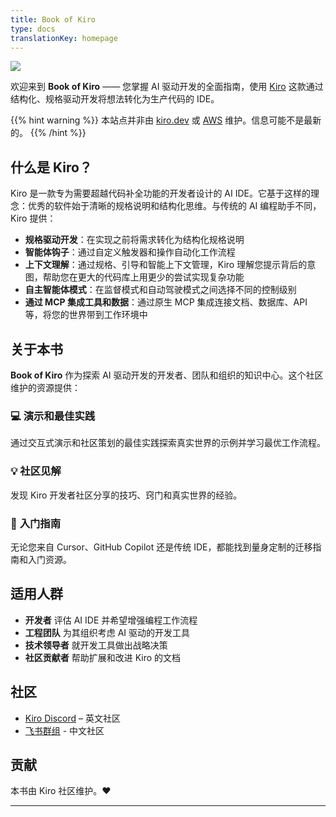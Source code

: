 ```yaml
---
title: Book of Kiro
type: docs
translationKey: homepage
---
```


![](/book-of-kiro/images/kiro_text.svg)

欢迎来到 **Book of Kiro** —— 您掌握 AI 驱动开发的全面指南，使用 [Kiro](https://kiro.dev/) 这款通过结构化、规格驱动开发将想法转化为生产代码的 IDE。

{{% hint warning %}}
本站点并非由 [kiro.dev](https://kiro.dev) 或 [AWS](https://aws.amazon.com) 维护。信息可能不是最新的。
{{% /hint %}}

## 什么是 Kiro？

Kiro 是一款专为需要超越代码补全功能的开发者设计的 AI IDE。它基于这样的理念：优秀的软件始于清晰的规格说明和结构化思维。与传统的 AI 编程助手不同，Kiro 提供：

- **规格驱动开发**：在实现之前将需求转化为结构化规格说明
- **智能体钩子**：通过自定义触发器和操作自动化工作流程
- **上下文理解**：通过规格、引导和智能上下文管理，Kiro 理解您提示背后的意图，帮助您在更大的代码库上用更少的尝试实现复杂功能
- **自主智能体模式**：在监督模式和自动驾驶模式之间选择不同的控制级别
- **通过 MCP 集成工具和数据**：通过原生 MCP 集成连接文档、数据库、API 等，将您的世界带到工作环境中

## 关于本书

**Book of Kiro** 作为探索 AI 驱动开发的开发者、团队和组织的知识中心。这个社区维护的资源提供：

### 💻 **演示和最佳实践**
通过交互式演示和社区策划的最佳实践探索真实世界的示例并学习最优工作流程。

### 💡 **社区见解**
发现 Kiro 开发者社区分享的技巧、窍门和真实世界的经验。

### 🚀 **入门指南**
无论您来自 Cursor、GitHub Copilot 还是传统 IDE，都能找到量身定制的迁移指南和入门资源。

## 适用人群

- **开发者** 评估 AI IDE 并希望增强编程工作流程
- **工程团队** 为其组织考虑 AI 驱动的开发工具
- **技术领导者** 就开发工具做出战略决策
- **社区贡献者** 帮助扩展和改进 Kiro 的文档

## 社区

- [Kiro Discord](https://discord.gg/kirodotdev) – 英文社区
- [飞书群组](https://applink.feishu.cn/client/chat/chatter/add_by_link?link_token=f9bq2a34-0cbe-4ba6-9866-16bb685b2dc1) - 中文社区

## 贡献

本书由 Kiro 社区维护。❤️ 



---



